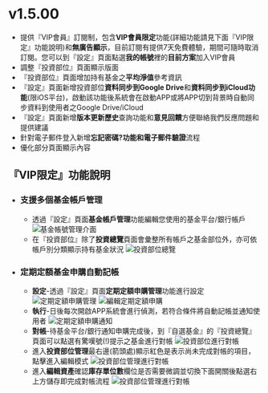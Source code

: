 # v1.5.00
- 提供『VIP會員』訂閱制，包含**VIP會員限定**功能(詳細功能請見下面『VIP限定』功能說明)和**無廣告顯示**，目前訂閱有提供7天免費體驗，期間可隨時取消訂閱。您可以到『設定』頁面點選**我的帳號**裡的**目前方案**加入VIP會員
- 調整『投資部位』頁面顯示版面
- 『投資部位』頁面增加持有基金之**平均淨值**參考資訊
- 『設定』頁面新增投資部位**資料同步到Google Drive**和**資料同步到iCloud功能**(限iOS平台)，啟動該功能後系統會在啟動APP或將APP切到背景時自動同步資料到使用者之Google Drive/iCloud
- 『設定』頁面新增**版本更新歷史**查詢功能和**意見回饋**方便聯絡我們反應問題和提供建議
- 針對電子郵件登入新增**忘記密碼?**功能和**電子郵件驗證**流程
- 優化部分頁面顯示內容

## 『VIP限定』功能說明
- ### 支援多個基金帳戶管理
  - 透過『設定』頁面**基金帳戶管理**功能編輯您使用的基金平台/銀行帳戶 
  ![基金帳號管理介面](https://ik.imagekit.io/dmgomznao1/fundtracker/tr:w-600/accountmanager_NrN4oGwieLP.png)
  - 在『投資部位』除了**投資總覽**頁面會彙整所有帳戶之基金部位外，亦可依帳戶別分類顯示持有基金狀況
  ![投資部位總覽](https://ik.imagekit.io/dmgomznao1/fundtracker/tr:w-600/myassetnshowaccount_ZjKYFheD_.png)

- ### 定期定額基金申購自動記帳
  - **設定**-透過『設定』頁面**定期定額申購管理**功能進行設定
  ![定期定額申購管理](https://ik.imagekit.io/dmgomznao1/fundtracker/tr:w-600/regularfundsettingn_o_ZEXWgF2.png)
  ![編輯定期定額申購](https://ik.imagekit.io/dmgomznao1/fundtracker/tr:w-600/regularfundeditn_FteGlr75_.png)
  - **執行**-日後每次開啟APP系統會進行偵測，若符合條件將自動記帳並通知使用者
  ![定期定額申購通知](https://ik.imagekit.io/dmgomznao1/fundtracker/tr:w-600/regularfundrunningn_O1Og-G5qO.png)
  - **對帳**-待基金平台/銀行通知申購完成後，到『自選基金』的『投資總覽』頁面可以點選有驚嘆號(!)提示之基金進行對帳
    ![投資部位進行對帳](https://ik.imagekit.io/dmgomznao1/fundtracker/tr:w-600/myassetn2_YVZvEWGlLr5.png)
  - 進入**投資部位管理**最右邊(箭頭處)顯示紅色是表示尚未完成對帳的項目，點擊進入編輯模式
  ![投資部位管理進行對帳](https://ik.imagekit.io/dmgomznao1/fundtracker/tr:w-600/myassetmanagern_M9H__aZP8.png)
  - 進入**編輯資產**確認**庫存單位數**欄位是否需要微調並切換下面開關後點選右上方儲存即完成對帳流程
  ![投資部位管理進行對帳](https://ik.imagekit.io/dmgomznao1/fundtracker/tr:w-600/fundasset2_EDbve26IU.png)  